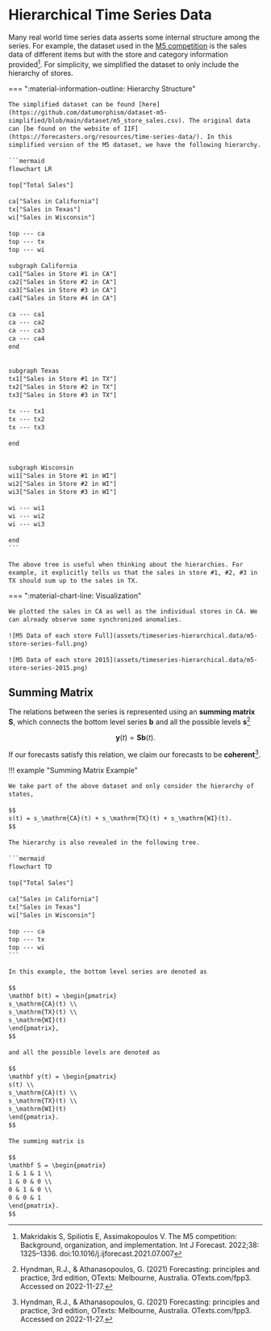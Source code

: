 # Hierarchical Time Series Data

Many real world time series data asserts some internal structure among the series. For example, the dataset used in the [M5 competition](https://mofc.unic.ac.cy/m5-competition/) is the sales data of different items but with the store and category information provided[^Makridakis2022]. For simplicity, we simplified the dataset to only include the hierarchy of stores.


=== ":material-information-outline: Hierarchy Structure"

    The simplified dataset can be found [here](https://github.com/datumorphism/dataset-m5-simplified/blob/main/dataset/m5_store_sales.csv). The original data can [be found on the website of IIF](https://forecasters.org/resources/time-series-data/). In this simplified version of the M5 dataset, we have the following hierarchy.

    ```mermaid
    flowchart LR

    top["Total Sales"]

    ca["Sales in California"]
    tx["Sales in Texas"]
    wi["Sales in Wisconsin"]

    top --- ca
    top --- tx
    top --- wi

    subgraph California
    ca1["Sales in Store #1 in CA"]
    ca2["Sales in Store #2 in CA"]
    ca3["Sales in Store #3 in CA"]
    ca4["Sales in Store #4 in CA"]

    ca --- ca1
    ca --- ca2
    ca --- ca3
    ca --- ca4
    end


    subgraph Texas
    tx1["Sales in Store #1 in TX"]
    tx2["Sales in Store #2 in TX"]
    tx3["Sales in Store #3 in TX"]

    tx --- tx1
    tx --- tx2
    tx --- tx3

    end


    subgraph Wisconsin
    wi1["Sales in Store #1 in WI"]
    wi2["Sales in Store #2 in WI"]
    wi3["Sales in Store #3 in WI"]

    wi --- wi1
    wi --- wi2
    wi --- wi3

    end
    ```

    The above tree is useful when thinking about the hierarchies. For example, it explicitly tells us that the sales in store #1, #2, #3 in TX should sum up to the sales in TX.


=== ":material-chart-line: Visualization"

    We plotted the sales in CA as well as the individual stores in CA. We can already observe some synchronized anomalies.

    ![M5 Data of each store Full](assets/timeseries-hierarchical.data/m5-store-series-full.png)

    ![M5 Data of each store 2015](assets/timeseries-hierarchical.data/m5-store-series-2015.png)


## Summing Matrix

The relations between the series is represented using an **summing matrix** $\mathbf S$, which connects the bottom level series $\mathbf b$ and all the possible levels $\mathbf s$[^Hyndman2021]

$$
\mathbf y(t) = \mathbf S \mathbf b(t).
$$

If our forecasts satisfy this relation, we claim our forecasts to be **coherent**[^Hyndman2021].

!!! example "Summing Matrix Example"

    We take part of the above dataset and only consider the hierarchy of states,

    $$
    s(t) = s_\mathrm{CA}(t) + s_\mathrm{TX}(t) + s_\mathrm{WI}(t).
    $$

    The hierarchy is also revealed in the following tree.

    ```mermaid
    flowchart TD

    top["Total Sales"]

    ca["Sales in California"]
    tx["Sales in Texas"]
    wi["Sales in Wisconsin"]

    top --- ca
    top --- tx
    top --- wi
    ```

    In this example, the bottom level series are denoted as

    $$
    \mathbf b(t) = \begin{pmatrix}
    s_\mathrm{CA}(t) \\
    s_\mathrm{TX}(t) \\
    s_\mathrm{WI}(t)
    \end{pmatrix},
    $$

    and all the possible levels are denoted as

    $$
    \mathbf y(t) = \begin{pmatrix}
    s(t) \\
    s_\mathrm{CA}(t) \\
    s_\mathrm{TX}(t) \\
    s_\mathrm{WI}(t)
    \end{pmatrix}.
    $$

    The summing matrix is

    $$
    \mathbf S = \begin{pmatrix}
    1 & 1 & 1 \\
    1 & 0 & 0 \\
    0 & 1 & 0 \\
    0 & 0 & 1
    \end{pmatrix}.
    $$


[^Makridakis2022]: Makridakis S, Spiliotis E, Assimakopoulos V. The M5 competition: Background, organization, and implementation. Int J Forecast. 2022;38: 1325–1336. doi:10.1016/j.ijforecast.2021.07.007
[^Hyndman2021]: Hyndman, R.J., & Athanasopoulos, G. (2021) Forecasting: principles and practice, 3rd edition, OTexts: Melbourne, Australia. OTexts.com/fpp3. Accessed on 2022-11-27.
